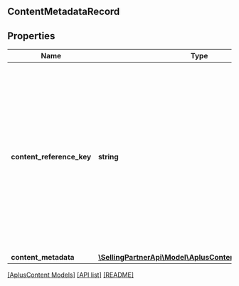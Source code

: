 ## ContentMetadataRecord

## Properties

Name | Type | Description | Notes
------------ | ------------- | ------------- | -------------
**content_reference_key** | **string** | A unique reference key for the A+ Content document. A content reference key cannot form a permalink and may change in the future. A content reference key is not guaranteed to match any A+ content identifier. |
**content_metadata** | [**\SellingPartnerApi\Model\AplusContent\ContentMetadata**](ContentMetadata.md) |  |

[[AplusContent Models]](../) [[API list]](../../Api) [[README]](../../../README.md)
